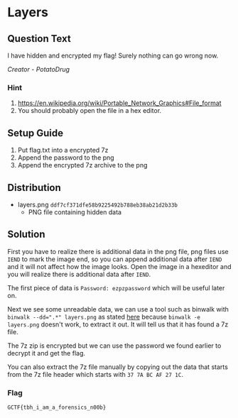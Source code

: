 # Layers

## Question Text

I have hidden and encrypted my flag! Surely nothing can go wrong now.

*Creator - PotatoDrug*

### Hint

1. https://en.wikipedia.org/wiki/Portable_Network_Graphics#File_format
2. You should probably open the file in a hex editor.

## Setup Guide
1. Put flag.txt into a encrypted 7z
2. Append the password to the png
3. Append the encrypted 7z archive to the png

## Distribution
- layers.png `ddf7cf371dfe58b9225492b788eb38ab21d2b33b` 
  - PNG file containing hidden data

## Solution
First you have to realize there is additional data in the png file, png files use `IEND`  to mark the image end, so you can append additional data after `IEND` and it will not affect how the image looks. Open the image in a hexeditor and you will realize there is additional data after `IEND`.

The first piece of data is `Password: ezpzpassword` which will be useful later on.

Next we see some unreadable data, we can use a tool such as binwalk with `binwalk --dd=".*" layers.png` as stated [here](https://stackoverflow.com/questions/37904544/binwalk-not-extracting-files-from-binary) because `binwalk -e layers.png` doesn't work, to extract it out. It will tell us that it has found a 7z file.

The 7z zip is encrypted but we can use the password we found earlier to decrypt it and get the flag.

 You can also extract the 7z file manually by copying out the data that starts from the 7z file header which starts with `37 7A BC AF 27 1C`.

### Flag

`GCTF{tbh_i_am_a_forensics_n00b}`